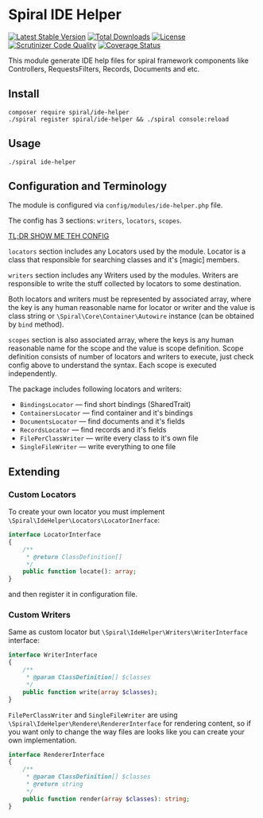 Spiral IDE Helper
=======================
[![Latest Stable Version](https://poser.pugx.org/spiral/ide-helper/v/stable)](https://packagist.org/packages/spiral/ide-helper)
[![Total Downloads](https://poser.pugx.org/spiral/ide-helper/downloads)](https://packagist.org/packages/spiral/ide-helper)
[![License](https://poser.pugx.org/spiral/ide-helper/license)](https://packagist.org/packages/spiral/ide-helper)
[![Scrutinizer Code Quality](https://scrutinizer-ci.com/g/spiral-modules/ide-helper/badges/quality-score.png?b=master)](https://scrutinizer-ci.com/g/spiral-modules/ide-helper/?branch=master)
[![Coverage Status](https://coveralls.io/repos/github/spiral-modules/ide-helper/badge.svg?branch=master)](https://coveralls.io/github/spiral-modules/ide-helper?branch=master)

This module generate IDE help files for spiral framework components like Controllers, 
RequestsFilters, Records, Documents and etc.

## Install

```
composer require spiral/ide-helper
./spiral register spiral/ide-helper && ./spiral console:reload
```

## Usage

```
./spiral ide-helper
```

## Configuration and Terminology

The module is configured via `config/modules/ide-helper.php` file.

The config has 3 sections: `writers`, `locators`, `scopes`.

[TL;DR SHOW ME TEH CONFIG](resources/config.php)

`locators` section includes any Locators used by the module. Locator is a class that responsible for
searching classes and it's [magic] members.
 
`writers` section includes any Writers used by the modules. Writers are responsible to write the
stuff collected by locators to some destination.
 
Both locators and writers must be represented by associated array, where the key is any human 
reasonable name for locator or writer and the value is class string or 
`\Spiral\Core\Container\Autowire` instance (can be obtained by `bind` method). 
 
`scopes` section is also associated array, where the keys is any human reasonable name for the 
scope and the value is scope definition. Scope definition consists of number of locators and 
writers to execute, just check config above to understand the syntax. Each scope is executed
independently.

The package includes following locators and writers:
* `BindingsLocator` &mdash; find short bindings (SharedTrait)
* `ContainersLocator` &mdash; find container and it's bindings
* `DocumentsLocator` &mdash; find documents and it's fields
* `RecordsLocator` &mdash; find records and it's fields
* `FilePerClassWriter` &mdash; write every class to it's own file
* `SingleFileWriter` &mdash; write everything to one file
 
## Extending
 
### Custom Locators
 
To create your own locator you must implement `\Spiral\IdeHelper\Locators\LocatorInerface`:
```php
interface LocatorInterface
{
    /**
     * @return ClassDefinition[]
     */
    public function locate(): array;
}
 ```
and then register it in configuration file.
 
### Custom Writers
 
Same as custom locator but `\Spiral\IdeHelper\Writers\WriterInterface` interface:
```php
interface WriterInterface
{
    /**
     * @param ClassDefinition[] $classes
     */
    public function write(array $classes);
}
```

`FilePerClassWriter` and `SingleFileWriter` are using `\Spiral\IdeHelper\Rendere\RendererInterface`
for rendering content, so if you want only to change the way files are looks like you can create
your own implementation.

```php
interface RendererInterface
{
    /**
     * @param ClassDefinition[] $classes
     * @return string
     */
    public function render(array $classes): string;
}
```
